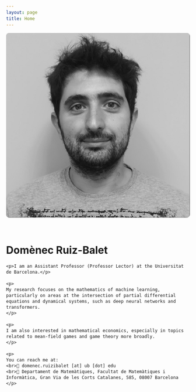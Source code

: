 ```yaml
---
layout: page
title: Home
---
```


<div style="display: flex; align-items: flex-start; gap: 30px; flex-wrap: wrap;">

  <div style="flex: 1; min-width: 200px;">
    <img src="domenec_ruiz-balet-bw.jpg" alt="Domènec Ruiz-Balet" style="max-width: 100%; border-radius: 8px;">
  </div>

  <div style="flex: 2; min-width: 300px;">
    <h1>Domènec Ruiz-Balet</h1>

    <p>I am an Assistant Professor (Professor Lector) at the Universitat de Barcelona.</p>

    <p>
    My research focuses on the mathematics of machine learning, particularly on areas at the intersection of partial differential equations and dynamical systems, such as deep neural networks and transformers.
    </p>

    <p>
    I am also interested in mathematical economics, especially in topics related to mean-field games and game theory more broadly.
    </p>

    <p>
    You can reach me at:  
    <br>📧 domenec.ruizibalet [at] ub [dot] edu  
    <br>📍 Departament de Matemàtiques, Facultat de Matemàtiques i Informàtica, Gran Via de les Corts Catalanes, 585, 08007 Barcelona
    </p>
  </div>

</div>

